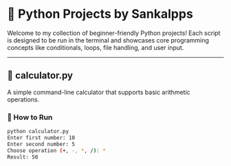 # 🐍 Python Projects by Sankalpps

Welcome to my collection of beginner-friendly Python projects! Each script is designed to be run in the terminal and showcases core programming concepts like conditionals, loops, file handling, and user input.

---

## 🧮 calculator.py

A simple command-line calculator that supports basic arithmetic operations.

### 🔧 How to Run
```bash
python calculator.py
Enter first number: 10  
Enter second number: 5  
Choose operation (+, -, *, /): *  
Result: 50
